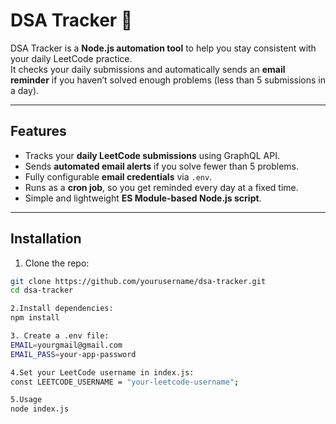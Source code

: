 # DSA Tracker 🚀

DSA Tracker is a **Node.js automation tool** to help you stay consistent with your daily LeetCode practice.  
It checks your daily submissions and automatically sends an **email reminder** if you haven’t solved enough problems (less than 5 submissions in a day).

---

## Features

- Tracks your **daily LeetCode submissions** using GraphQL API.
- Sends **automated email alerts** if you solve fewer than 5 problems.
- Fully configurable **email credentials** via `.env`.
- Runs as a **cron job**, so you get reminded every day at a fixed time.
- Simple and lightweight **ES Module-based Node.js script**.

---

## Installation

1. Clone the repo:

```bash
git clone https://github.com/yourusername/dsa-tracker.git
cd dsa-tracker

2.Install dependencies:
npm install

3. Create a .env file:
EMAIL=yourgmail@gmail.com
EMAIL_PASS=your-app-password

4.Set your LeetCode username in index.js:
const LEETCODE_USERNAME = "your-leetcode-username";

5.Usage
node index.js


